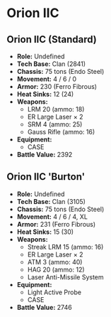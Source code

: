 # Orion IIC
## Orion IIC (Standard)
- **Role:** Undefined
- **Tech Base:** Clan (2841)
- **Chassis:** 75 tons (Endo Steel)
- **Movement:** 4 / 6 / 0
- **Armor:** 230 (Ferro Fibrous)
- **Heat Sinks:** 12 (24)
- **Weapons:**
  - LRM 20 (ammo: 18)
  - ER Large Laser × 2
  - SRM 4 (ammo: 25)
  - Gauss Rifle (ammo: 16)
- **Equipment:**
  - CASE
- **Battle Value:** 2392

## Orion IIC 'Burton'
- **Role:** Undefined
- **Tech Base:** Clan (3105)
- **Chassis:** 75 tons (Endo Steel)
- **Movement:** 4 / 6 / 4, XL
- **Armor:** 231 (Ferro Fibrous)
- **Heat Sinks:** 15 (30)
- **Weapons:**
  - Streak LRM 15 (ammo: 16)
  - ER Large Laser × 2
  - ATM 3 (ammo: 40)
  - HAG 20 (ammo: 12)
  - Laser Anti-Missile System
- **Equipment:**
  - Light Active Probe
  - CASE
- **Battle Value:** 2746

